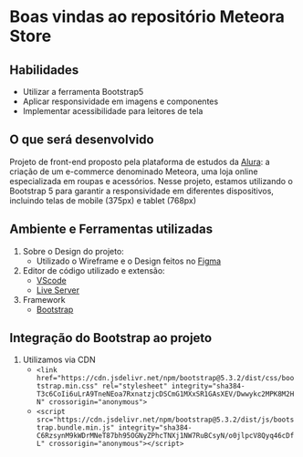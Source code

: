 # Boas vindas ao repositório Meteora Store

## Habilidades
- Utilizar a ferramenta Bootstrap5
- Aplicar responsividade em imagens e componentes
- Implementar acessibilidade para leitores de tela

## O que será desenvolvido
Projeto de front-end proposto pela plataforma de estudos da [Alura](https://cursos.alura.com.br/): a criação de um e-commerce denominado Meteora, uma loja online especializada em roupas e acessórios. Nesse projeto, estamos utilizando o Bootstrap 5 para garantir a responsividade em diferentes dispositivos, incluindo telas de mobile (375px) e tablet (768px)

## Ambiente e Ferramentas utilizadas
1. Sobre o Design do projeto:
    - Utilizado o Wireframe e o Design feitos no [Figma](https://www.figma.com/file/TT8Uq6LmVELALMKs4G4HE2/Meteora---Projeto-Bootstrap-5?type=design&node-id=2386-2430&mode=design&t=qwzPxy1zHFmSvZQP-0)
2. Editor de código utilizado e extensão:
    - [VScode](https://code.visualstudio.com/download)
    - [Live Server](https://marketplace.visualstudio.com/items?itemName=ritwickdey.LiveServer)
3. Framework
    - [Bootstrap](https://getbootstrap.com/)
  
## Integração do Bootstrap ao projeto
1. Utilizamos via CDN
     - `<link href="https://cdn.jsdelivr.net/npm/bootstrap@5.3.2/dist/css/bootstrap.min.css" rel="stylesheet" integrity="sha384-T3c6CoIi6uLrA9TneNEoa7RxnatzjcDSCmG1MXxSR1GAsXEV/Dwwykc2MPK8M2HN" crossorigin="anonymous">`
     - `<script src="https://cdn.jsdelivr.net/npm/bootstrap@5.3.2/dist/js/bootstrap.bundle.min.js" integrity="sha384-C6RzsynM9kWDrMNeT87bh95OGNyZPhcTNXj1NW7RuBCsyN/o0jlpcV8Qyq46cDfL" crossorigin="anonymous"></script>`
